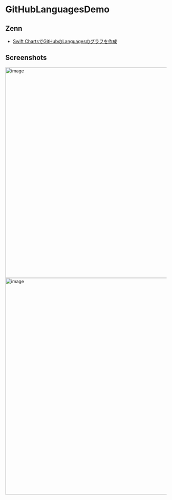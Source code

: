 # GitHubLanguagesDemo
## Zenn

- [Swift ChartsでGitHubのLanguagesのグラフを作成](https://zenn.dev/ikeh1024/articles/66bd58ba35e725)

## Screenshots

<img width="657" alt="image" src="https://user-images.githubusercontent.com/29433103/204241076-8b651d12-5d69-4d8c-b4bd-709d874cc183.png">

<img width="676" alt="image" src="https://user-images.githubusercontent.com/29433103/204241122-b0c042d5-3d88-49df-913a-d1e4fca33cb2.png">

